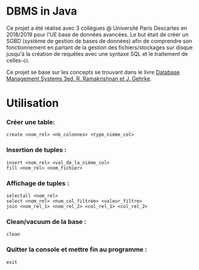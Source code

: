 # DBMS in Java

Ce projet a été réalisé avec 3 collègues @ Université Paris Descartes en 2018/2019 pour l'UE base de données avancées. Le but était de créer un SGBD (système de gestion de bases de données) afin de comprendre son fonctionnement en partant de la gestion des fichiers/stockages sur disque jusqu'à la création de requêtes avec une syntaxe SQL et le traitement de celles-ci.

Ce projet se base sur les concepts se trouvant dans le livre [Database Management Systems 3ed, R. Ramakrishnan et J. Gehrke](https://pages.cs.wisc.edu/~dbbook/).  

# Utilisation
### Créer une table:
```
create <nom_rel> <nb_colonnes> <type_nième_col>
```

### Insertion de tuples :

``` 
insert <nom_rel> <val_de_la_nième_col>
fill <nom_rel> <nom_fichier>
``` 
### Affichage de tuples :
``` 
selectall <nom_rel>
select <nom_rel> <num_col_filtrée> <valeur_filtre>
join <nom_rel_1> <nom_rel_2> <col_rel_1> <col_rel_2>
``` 

### Clean/vacuum de la base :
``` 
clean
``` 

### Quitter la console et mettre fin au programme :
``` 
exit
``` 